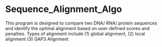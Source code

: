 # Sequence_Alignment_Algo
This program is designed to compare two DNA/ RNA/ protein sequences and identify the optimal alignment based on user-defined scores and penalties. Types of alignment include (1) global alignment, (2) local alignment (3) GAP3 Alignment 
